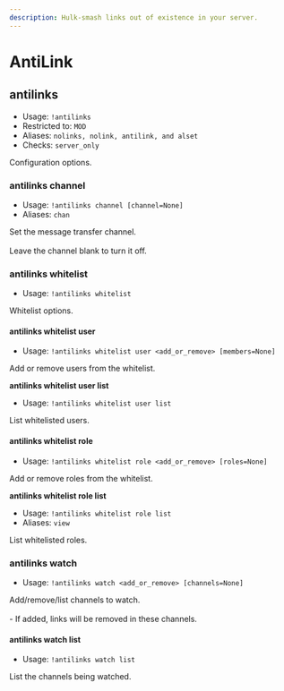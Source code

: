 ```yaml
---
description: Hulk-smash links out of existence in your server.
---
```


# AntiLink

## antilinks

* Usage: `!antilinks`
* Restricted to: `MOD`
* Aliases: `nolinks, nolink, antilink, and alset`
* Checks: `server_only`

Configuration options.

### antilinks channel

* Usage: `!antilinks channel [channel=None]`
* Aliases: `chan`

Set the message transfer channel.\
\
Leave the channel blank to turn it off.

### antilinks whitelist

* Usage: `!antilinks whitelist`

Whitelist options.

#### antilinks whitelist user

* Usage: `!antilinks whitelist user <add_or_remove> [members=None]`

Add or remove users from the whitelist.

**antilinks whitelist user list**

* Usage: `!antilinks whitelist user list`

List whitelisted users.

#### antilinks whitelist role

* Usage: `!antilinks whitelist role <add_or_remove> [roles=None]`

Add or remove roles from the whitelist.

**antilinks whitelist role list**

* Usage: `!antilinks whitelist role list`
* Aliases: `view`

List whitelisted roles.

### antilinks watch

* Usage: `!antilinks watch <add_or_remove> [channels=None]`

Add/remove/list channels to watch.\
\
\- If added, links will be removed in these channels.

#### antilinks watch list

* Usage: `!antilinks watch list`

List the channels being watched.
